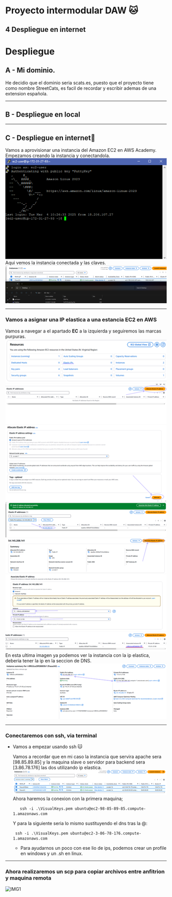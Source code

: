 # Proyecto intermodular DAW 🐱


## 4 Despliegue en internet
# Despliegue

## A - Mi dominio.  

He decidio que el dominio seria scats.es, puesto que el proyecto tiene como nombre StreetCats, es facil de recordar y escribir ademas de una extension española.

<hr>

## B - Despliegue en local



<hr>

## C - Despliegue en internet🐾

 Vamos a aprovisionar una instancia del Amazon EC2 en AWS Academy.  
 Empezamos creando la instancia y conectandola.  
 ![IMG1](./IMG/C1_IMG.png)  
 Aqui vemos la instancia conectada y las claves.  
![IMG1](./IMG/C1_IMG2.png)  

<hr>

### Vamos a asignar una IP elastica a una estancia EC2 en AWS

Vamos a navegar a el apartado **EC** a la izquierda y seguiremos las marcas purpuras.
![IMG1](./IMG/C2_IMG1.png)
![IMG2](./IMG/C2_IMG2.png)
![IMG3](./IMG/C2_IMG3.png)
![IMG4](./IMG/C2_IMG4.png)
![IMG5](./IMG/C2_IMG5.png)
![IMG6](./IMG/C2_IMG6.png)
![IMG7](./IMG/C2_IMG7.png)  
En esta ultima imagen ya podemos ver la instancia con la ip elastica, deberia tener la ip en la seccion de DNS.
![IMG8](./IMG/C2_IMG8.png)

<hr>

### Conectaremos con ssh, via terminal  

* Vamos a empezar usando ssh 🐱  
  
  Vamos a recordar que en mi caso la instancia que servira apache sera [98.85.89.85] y la maquina slave o servidor para backend sera [3.86.78.176] las dos utilizando ip elastica.   
  ![IMG1](./IMG/C3_IMG1.png)
  Ahora haremos la conexion con la primera maquina;  
  ```console
     ssh -i .\VisualKeys.pem ubuntu@ec2-98-85-89-85.compute-1.amazonaws.com
    ```
    Y para la siguiente seria lo mismo sustituyendo el dns tras la @:
    ```console
     ssh -i .\VisualKeys.pem ubuntu@ec2-3-86-78-176.compute-1.amazonaws.com
    ```
    - Para ayudarnos un poco con ese lio de ips, podemos crear un profile en windows y un .sh en linux.

<hr>

###  Ahora realizaremos un scp para copiar archivos entre anfitrion y maquina remota  

  ![IMG1](./IMG/C4_IMG1.png)

